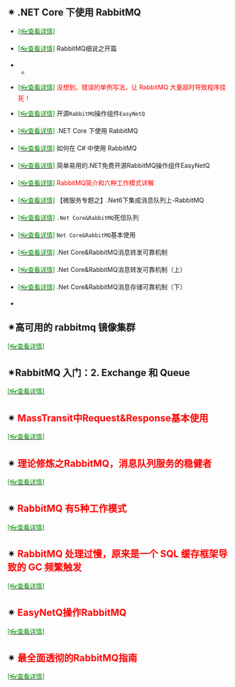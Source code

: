 <br/>

## ✴ .NET Core 下使用 RabbitMQ

- [<span style='color:#008B00'>[👓查看详情]</span>](https://mp.weixin.qq.com/s?__biz=MjM5MzI5Mzg1OA==&mid=2247486106&idx=3&sn=f5c02b5c54113a2b5e65f49c566bddc5&chksm=a69879d791eff0c147ec60ce9407acbfefe120dbee816912c051e5cecf9a1c782f46e66c7eb5&mpshare=1&scene=23&srcid=0126eLWIXQks2F1ryUVDrV58&sharer_sharetime=1611629475603&sharer_shareid=59de2f213c6a6639f6a4600116f6fabf#rd ':target=_blank') 
- [<span style='color:#008B00'>[👓查看详情]</span>](https://mp.weixin.qq.com/s?__biz=MzAwNTMxMzg1MA==&mid=2654092450&idx=4&sn=fbf50342c5953660c84e15ce1fee271e&chksm=80d818f7b7af91e1340b565e05cb7df5d65b256ee46a1de03c993a9c75d8ffd3b51dc64fc74e&mpshare=1&scene=23&srcid=0730AfTH0TLCQ1q4aXuAJINR&sharer_sharetime=1659187638680&sharer_shareid=a6c83a6b87e114417312bf85e473adcb#rd ':target=_blank') RabbitMQ细说之开篇
- -
- [<span style='color:#008B00'>[👓查看详情]</span>](https://mp.weixin.qq.com/s?__biz=MjM5MzI5Mzg1OA==&mid=2247491695&idx=1&sn=662b4c87396e026cce2e5ed64d82cdc8&chksm=a69b932291ec1a3456679b4605907d7d29bccf01bbe7affea589027540c7153c7319fc7e7feb&mpshare=1&scene=23&srcid=1228f59UsBMoACmJfP4cy1Jg&sharer_sharetime=1640679598460&sharer_shareid=59de2f213c6a6639f6a4600116f6fabf#rd ':target=_blank') <span style='color:red'>没想到，错误的单例写法，让 RabbitMQ 大量超时导致程序挂死！</span>

- [<span style='color:#008B00'>[👓查看详情]</span>](https://mp.weixin.qq.com/s?__biz=MjM5MzI5Mzg1OA==&mid=2247488193&idx=3&sn=2505e60e5936a0e23f2619577504bfd6&chksm=a698618c91efe89a7ca8be0f1c52813ac5eb247ef9c650ce5592f3bf8f1293712c36612bfb02&mpshare=1&scene=23&srcid=12150ALuSYU0L9dTjlOr1cK2&sharer_sharetime=1608003065771&sharer_shareid=59de2f213c6a6639f6a4600116f6fabf#rd ':target=_blank') 开源`RabbitMQ`操作组件`EasyNetQ`
- [<span style='color:#008B00'>[👓查看详情]</span>](https://mp.weixin.qq.com/s?__biz=MjM5MzI5Mzg1OA==&mid=2247486106&idx=3&sn=f5c02b5c54113a2b5e65f49c566bddc5&chksm=a69879d791eff0c147ec60ce9407acbfefe120dbee816912c051e5cecf9a1c782f46e66c7eb5&mpshare=1&scene=23&srcid=0126eLWIXQks2F1ryUVDrV58&sharer_sharetime=1611629475603&sharer_shareid=59de2f213c6a6639f6a4600116f6fabf#rd ':target=_blank') .NET Core 下使用 RabbitMQ
- [<span style='color:#008B00'>[👓查看详情]</span>](https://mp.weixin.qq.com/s?__biz=MjM5MzI5Mzg1OA==&mid=2247487845&idx=1&sn=c03fe2cc07be41576bd76d1ccc46b301&chksm=a698622891efeb3e54df9ed0802a5aaffe445571709bae2cfdd7faf41a99fe10c2fc7d5715fd&mpshare=1&scene=23&srcid=02089IbYKbN97lIk3IS3XNnr&sharer_sharetime=1612767880898&sharer_shareid=59de2f213c6a6639f6a4600116f6fabf#rd ':target=_blank') 如何在 C# 中使用 RabbitMQ
- [<span style='color:#008B00'>[👓查看详情]</span>](https://mp.weixin.qq.com/s?__biz=MjM5MzI5Mzg1OA==&mid=2247488193&idx=3&sn=2505e60e5936a0e23f2619577504bfd6&chksm=a698618c91efe89a7ca8be0f1c52813ac5eb247ef9c650ce5592f3bf8f1293712c36612bfb02&mpshare=1&scene=23&srcid=02080HiI188jgGNxnFcVp6uY&sharer_sharetime=1612768703435&sharer_shareid=59de2f213c6a6639f6a4600116f6fabf#rd ':target=_blank') 简单易用的.NET免费开源RabbitMQ操作组件EasyNetQ
- [<span style='color:#008B00'>[👓查看详情]</span>](https://mp.weixin.qq.com/s?__biz=MzAwNTMxMzg1MA==&mid=2654085743&idx=2&sn=59c3b7b859c3d5c2f29fafc99fed30e5&chksm=80d8063ab7af8f2c559d3c8bcd8a831ad5fa3f222f323e9224303b8a86d2666dd623bbc05f19&mpshare=1&scene=23&srcid=0903nSGdbF9iNtAnpfJWU2A8&sharer_sharetime=1630631471849&sharer_shareid=59de2f213c6a6639f6a4600116f6fabf#rd ':target=_blank') <span style='color:red'>RabbitMQ简介和六种工作模式详解</span>
- [<span style='color:#008B00'>[👓查看详情]</span>](https://mp.weixin.qq.com/s?__biz=MzAwNTMxMzg1MA==&mid=2654091211&idx=7&sn=706f40b60733bee170926513581979f4&chksm=80d8139eb7af9a885e4e8cd11528d8c2aa1490b1121e36239d7d1432ec4d71442a07491cf834&mpshare=1&scene=23&srcid=0623Lf6CDig9KlgMhOIeSnKw&sharer_sharetime=1655943209595&sharer_shareid=a6c83a6b87e114417312bf85e473adcb#rd ':target=_blank') 【微服务专题之】.Net6下集成消息队列上-RabbitMQ
- [<span style='color:#008B00'>[👓查看详情]</span>](https://mp.weixin.qq.com/s?__biz=MzU2OTY3MTYzOA==&mid=2247490801&idx=1&sn=db3b0c536117ad2d99c462cb15babe97&chksm=fcfa7648cb8dff5e73242ff206f2b6cceb141502552a7a32a886790bd8e817592051ca1d7b3b&mpshare=1&scene=23&srcid=08315AH4papJK7vU68ou4xI4&sharer_sharetime=1661942872291&sharer_shareid=a6c83a6b87e114417312bf85e473adcb#rd ':target=_blank') `.Net Core&RabbitMQ`死信队列
- [<span style='color:#008B00'>[👓查看详情]</span>](https://mp.weixin.qq.com/s?__biz=MzU2OTY3MTYzOA==&mid=2247490885&idx=1&sn=c45b6fdee0b2a2a5a145c619940e9ec2&chksm=fcfa77fccb8dfeea68899807d4b635ec44307f4ffff4abcdcd767871379caed0a5d76727232c&mpshare=1&scene=23&srcid=0901CTMvvO7WFMbly2UdftsH&sharer_sharetime=1661997679740&sharer_shareid=a6c83a6b87e114417312bf85e473adcb#rd ':target=_blank') `Net Core&RabbitMQ`基本使用
- [<span style='color:#008B00'>[👓查看详情]</span>](https://mp.weixin.qq.com/s?__biz=MzU2OTY3MTYzOA==&mid=2247490923&idx=1&sn=10b253d5aebecc61e15604232b375c9a&chksm=fcfa77d2cb8dfec498841cc9ee49ebeb1bfcca0357ac7d0a0132f3a2a11ac9d41f143144f183&mpshare=1&scene=23&srcid=0902wB8igPCHZZICzIRvKwtt&sharer_sharetime=1662123255436&sharer_shareid=a6c83a6b87e114417312bf85e473adcb#rd ':target=_blank') .Net Core&RabbitMQ消息转发可靠机制
- [<span style='color:#008B00'>[👓查看详情]</span>](https://mp.weixin.qq.com/s?__biz=MzAwNTMxMzg1MA==&mid=2654093347&idx=3&sn=a85d14dd67ce3d8fe8e4bde3a52a1bf8&chksm=80d86476b7afed60f3d41f7729af124e0cbd40578301e9ef7233dcd3808875528806a05e8801&mpshare=1&scene=23&srcid=0904xna8vYS1whJDsb6R81aC&sharer_sharetime=1662272915644&sharer_shareid=a6c83a6b87e114417312bf85e473adcb#rd ':target=_blank') .Net Core&RabbitMQ消息转发可靠机制（上）
- [<span style='color:#008B00'>[👓查看详情]</span>](https://mp.weixin.qq.com/s?__biz=MzAwNTMxMzg1MA==&mid=2654093347&idx=4&sn=a70c700cbec0dc506af94f07e35e3684&chksm=80d86476b7afed608fa19feacf5b354c6dcd7efd3bc27f3cafdd087918e15d5c8a5f204fc19f&mpshare=1&scene=23&srcid=0904OS2En4MFx5v61KI7A9f8&sharer_sharetime=1662272932542&sharer_shareid=a6c83a6b87e114417312bf85e473adcb#rd ':target=_blank') .Net Core&RabbitMQ消息存储可靠机制（下）
- 



## ✴高可用的 rabbitmq 镜像集群

[<span style='color:#008B00'>[👓查看详情]</span>](https://mp.weixin.qq.com/s?__biz=MjM5MzI5Mzg1OA==&mid=2247486671&idx=1&sn=d65dd88ecbacca5058fbc075c07b2c06&chksm=a6987f8291eff694a0e6414315cdde337784a07d388920d8ed725553c1eb9e7edd517f6d83b9&mpshare=1&scene=23&srcid=0208iaMqI2YEL2PTr3uaGpOt&sharer_sharetime=1612766557215&sharer_shareid=59de2f213c6a6639f6a4600116f6fabf#rd ':target=_blank') 

## ✴RabbitMQ 入门：2. Exchange 和 Queue

[<span style='color:#008B00'>[👓查看详情]</span>](https://mp.weixin.qq.com/s?__biz=MzAwNTMxMzg1MA==&mid=2654082502&idx=7&sn=e7508ac3dbb921d0a0976d6951d3e337&chksm=80d83193b7afb8857a89ec55f575e974a854356ef016de0c05f702167c9bd039cd37dabbc998&mpshare=1&scene=23&srcid=0216TjpcSKDv4e8gMpGvwlzx&sharer_sharetime=1613458873547&sharer_shareid=59de2f213c6a6639f6a4600116f6fabf#rd ':target=_blank') 



## ✴ <span style='color:red'>MassTransit中Request&Response基本使用</span>

[<span style='color:#008B00'>[👓查看详情]</span>](https://mp.weixin.qq.com/s?__biz=MzAwNTMxMzg1MA==&mid=2654085204&idx=5&sn=f1829e76751bc8738f47fe2327cb5edb&chksm=80d80401b7af8d177e8a51d7b8044988dbf0163c8ce7dbe8ce64805f9d0c631295550df99bf4&mpshare=1&scene=23&srcid=07268Jif2wJvyBqyBNPmrrdg&sharer_sharetime=1627257364515&sharer_shareid=59de2f213c6a6639f6a4600116f6fabf#rd ':target=_blank') 

## ✴ <span style='color:red'>理论修炼之RabbitMQ，消息队列服务的稳健者</span>

[<span style='color:#008B00'>[👓查看详情]</span>](https://mp.weixin.qq.com/s?__biz=MzAwNTMxMzg1MA==&mid=2654085441&idx=3&sn=0a44c9f01930624976be42bbdc5b0afb&chksm=80d80514b7af8c0275fef08db69747682a14f44cf4aca318b7e0a9974f3cc2d1f992a86c6a1b&mpshare=1&scene=23&srcid=0817lMePYzCQQ5qSkOhCh6Om&sharer_sharetime=1629160451647&sharer_shareid=59de2f213c6a6639f6a4600116f6fabf#rd ':target=_blank') 

## ✴ <span style='color:red'>RabbitMQ 有5种工作模式</span>

[<span style='color:#008B00'>[👓查看详情]</span>](https://mp.weixin.qq.com/s?__biz=MzAwNTMxMzg1MA==&mid=2654085836&idx=7&sn=4253bbe2d4c2610270f200afc2586525&chksm=80d80699b7af8f8f6aba59caa2538c697dba2b328bdc78f0e684c1581230503a8e66636dead6&mpshare=1&scene=23&srcid=09097qYdjGe74cxWDmAsT1dS&sharer_sharetime=1631146858830&sharer_shareid=59de2f213c6a6639f6a4600116f6fabf#rd ':target=_blank') 

## ✴ <span style='color:red'>RabbitMQ 处理过慢，原来是一个 SQL 缓存框架导致的 GC 频繁触发</span>

[<span style='color:#008B00'>[👓查看详情]</span>](https://mp.weixin.qq.com/s?__biz=MjM5MzI5Mzg1OA==&mid=2247491505&idx=1&sn=6d75401dd43d17b551fb9c09b6edcb67&chksm=a6986cfc91efe5ea0d0e9b3abab1aab0b818a8f588f91c3bff83454a2235309bfbd89676e27b&mpshare=1&scene=23&srcid=1112nd9YRS8n7biHc6BK6cjz&sharer_sharetime=1636676571748&sharer_shareid=59de2f213c6a6639f6a4600116f6fabf#rd ':target=_blank') 

## ✴ <span style='color:red'>EasyNetQ操作RabbitMQ</span>

[<span style='color:#008B00'>[👓查看详情]</span>](https://mp.weixin.qq.com/s?__biz=MzAwNTMxMzg1MA==&mid=2654086965&idx=6&sn=5c83ffad881bafd44799c9699768711b&chksm=80d80360b7af8a768a9c8365efe3ff63706d5eb316cd346dc2343cce62cf23a8c1d27534a39f&mpshare=1&scene=23&srcid=1206UT4HPQFY4mb4wjxPysg4&sharer_sharetime=1638754864952&sharer_shareid=59de2f213c6a6639f6a4600116f6fabf#rd ':target=_blank') 

## ✴ <span style='color:red'>最全面透彻的RabbitMQ指南</span>

[<span style='color:#008B00'>[👓查看详情]</span>](https://mp.weixin.qq.com/s?__biz=MzAwNTMxMzg1MA==&mid=2654090107&idx=7&sn=8611aed871567c563aa75a86bb6ff452&chksm=80d8172eb7af9e388b92d072bd80eef97dd9a9cd67c1b6642f06d32566f56584edce8ffbeb28&mpshare=1&scene=23&srcid=05182tAiBDxxBJxjJWbDsePD&sharer_sharetime=1652880640080&sharer_shareid=a6c83a6b87e114417312bf85e473adcb#rd ':target=_blank') 



